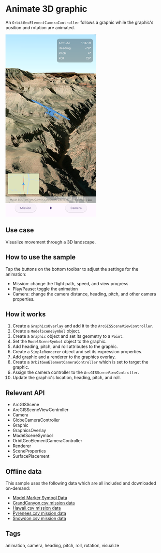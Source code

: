 # Animate 3D graphic

An `OrbitGeoElementCameraController` follows a graphic while the graphic's position and rotation are animated.

![Image of animate 3D graphic](animate_3d_graphic.png)

## Use case

Visualize movement through a 3D landscape.

## How to use the sample

Tap the buttons on the bottom toolbar to adjust the settings for the animation:

* Mission: change the flight path, speed, and view progress
* Play/Pause: toggle the animation
* Camera: change the camera distance, heading, pitch, and other camera properties.

## How it works

1. Create a `GraphicsOverlay` and add it to the `ArcGISSceneViewController`.
2. Create a `ModelSceneSymbol` object.
3. Create a `Graphic` object and set its geometry to a `Point`.
4. Set the `ModelSceneSymbol` object to the graphic.
5. Add heading, pitch, and roll attributes to the graphic.
6. Create a `SimpleRenderer` object and set its expression properties.
7. Add graphic and a renderer to the graphics overlay.
8. Create a `OrbitGeoElementCameraController` which is set to target the graphic.
9. Assign the camera controller to the `ArcGISSceneViewController`.
10. Update the graphic's location, heading, pitch, and roll.

## Relevant API

* ArcGISScene
* ArcGISSceneViewController
* Camera
* GlobeCameraController
* Graphic
* GraphicsOverlay
* ModelSceneSymbol
* OrbitGeoElementCameraController
* Renderer
* SceneProperties
* SurfacePlacement

## Offline data

This sample uses the following data which are all included and downloaded on-demand:

* [Model Marker Symbol Data](https://www.arcgis.com/home/item.html?id=681d6f7694644709a7c830ec57a2d72b)
* [GrandCanyon.csv mission data](https://www.arcgis.com/home/item.html?id=290f0c571c394461a8b58b6775d0bd63)
* [Hawaii.csv mission data](https://www.arcgis.com/home/item.html?id=e87c154fb9c2487f999143df5b08e9b1)
* [Pyrenees.csv mission data](https://www.arcgis.com/home/item.html?id=5a9b60cee9ba41e79640a06bcdf8084d)
* [Snowdon.csv mission data](https://www.arcgis.com/home/item.html?id=12509ffdc684437f8f2656b0129d2c13)

## Tags

animation, camera, heading, pitch, roll, rotation, visualize
